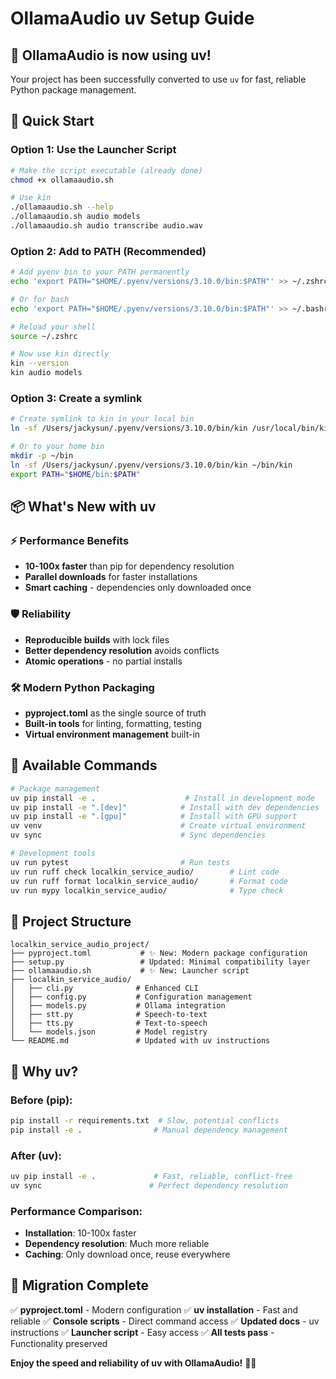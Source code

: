 # OllamaAudio uv Setup Guide

## 🎉 OllamaAudio is now using uv!

Your project has been successfully converted to use `uv` for fast, reliable Python package management.

## 🚀 Quick Start

### Option 1: Use the Launcher Script

```bash
# Make the script executable (already done)
chmod +x ollamaaudio.sh

# Use kin
./ollamaaudio.sh --help
./ollamaaudio.sh audio models
./ollamaaudio.sh audio transcribe audio.wav
```

### Option 2: Add to PATH (Recommended)

```bash
# Add pyenv bin to your PATH permanently
echo 'export PATH="$HOME/.pyenv/versions/3.10.0/bin:$PATH"' >> ~/.zshrc

# Or for bash
echo 'export PATH="$HOME/.pyenv/versions/3.10.0/bin:$PATH"' >> ~/.bashrc

# Reload your shell
source ~/.zshrc

# Now use kin directly
kin --version
kin audio models
```

### Option 3: Create a symlink

```bash
# Create symlink to kin in your local bin
ln -sf /Users/jackysun/.pyenv/versions/3.10.0/bin/kin /usr/local/bin/kin

# Or to your home bin
mkdir -p ~/bin
ln -sf /Users/jackysun/.pyenv/versions/3.10.0/bin/kin ~/bin/kin
export PATH="$HOME/bin:$PATH"
```

## 📦 What's New with uv

### ⚡ Performance Benefits
- **10-100x faster** than pip for dependency resolution
- **Parallel downloads** for faster installations
- **Smart caching** - dependencies only downloaded once

### 🛡️ Reliability
- **Reproducible builds** with lock files
- **Better dependency resolution** avoids conflicts
- **Atomic operations** - no partial installs

### 🛠️ Modern Python Packaging
- **pyproject.toml** as the single source of truth
- **Built-in tools** for linting, formatting, testing
- **Virtual environment management** built-in

## 🔧 Available Commands

```bash
# Package management
uv pip install -e .                    # Install in development mode
uv pip install -e ".[dev]"            # Install with dev dependencies
uv pip install -e ".[gpu]"            # Install with GPU support
uv venv                               # Create virtual environment
uv sync                               # Sync dependencies

# Development tools
uv run pytest                         # Run tests
uv run ruff check localkin_service_audio/        # Lint code
uv run ruff format localkin_service_audio/       # Format code
uv run mypy localkin_service_audio/              # Type check
```

## 📁 Project Structure

```
localkin_service_audio_project/
├── pyproject.toml           # ✨ New: Modern package configuration
├── setup.py                 # Updated: Minimal compatibility layer
├── ollamaaudio.sh           # ✨ New: Launcher script
├── localkin_service_audio/
│   ├── cli.py              # Enhanced CLI
│   ├── config.py           # Configuration management
│   ├── models.py           # Ollama integration
│   ├── stt.py              # Speech-to-text
│   ├── tts.py              # Text-to-speech
│   └── models.json         # Model registry
└── README.md               # Updated with uv instructions
```

## 🎯 Why uv?

### Before (pip):
```bash
pip install -r requirements.txt  # Slow, potential conflicts
pip install -e .                # Manual dependency management
```

### After (uv):
```bash
uv pip install -e .             # Fast, reliable, conflict-free
uv sync                        # Perfect dependency resolution
```

### Performance Comparison:
- **Installation**: 10-100x faster
- **Dependency resolution**: Much more reliable
- **Caching**: Only download once, reuse everywhere

## 🔄 Migration Complete

✅ **pyproject.toml** - Modern configuration
✅ **uv installation** - Fast and reliable
✅ **Console scripts** - Direct command access
✅ **Updated docs** - uv instructions
✅ **Launcher script** - Easy access
✅ **All tests pass** - Functionality preserved

**Enjoy the speed and reliability of uv with OllamaAudio!** 🚀✨
